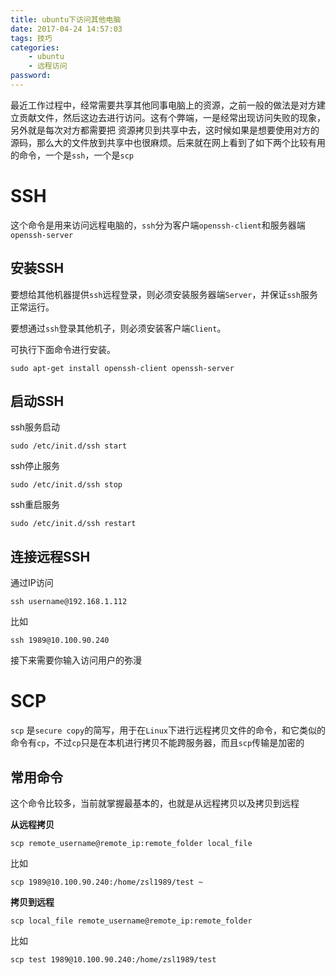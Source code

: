 ```yaml
---
title: ubuntu下访问其他电脑
date: 2017-04-24 14:57:03
tags: 技巧
categories:
    - ubuntu
    - 远程访问
password: 
---
```


最近工作过程中，经常需要共享其他同事电脑上的资源，之前一般的做法是对方建立贡献文件，然后这边去进行访问。这有个弊端，一是经常出现访问失败的现象，另外就是每次对方都需要把
资源拷贝到共享中去，这时候如果是想要使用对方的源码，那么大的文件放到共享中也很麻烦。后来就在网上看到了如下两个比较有用的命令，一个是`ssh`，一个是`scp`

# SSH

这个命令是用来访问远程电脑的，`ssh`分为客户端`openssh-client`和服务器端`openssh-server`

## 安装SSH

要想给其他机器提供`ssh`远程登录，则必须安装服务器端`Server`，并保证`ssh`服务正常运行。

要想通过`ssh`登录其他机子，则必须安装客户端`Client`。

可执行下面命令进行安装。
```
sudo apt-get install openssh-client openssh-server
```

## 启动SSH

ssh服务启动

```
sudo /etc/init.d/ssh start
```

ssh停止服务

```
sudo /etc/init.d/ssh stop
```

ssh重启服务
```
sudo /etc/init.d/ssh restart
```

## 连接远程SSH

通过IP访问

```
ssh username@192.168.1.112 
```
比如

```
ssh 1989@10.100.90.240
```

接下来需要你输入访问用户的弥漫

# SCP

`scp` 是`secure copy`的简写，用于在`Linux`下进行远程拷贝文件的命令，和它类似的命令有`cp`，不过`cp`只是在本机进行拷贝不能跨服务器，而且`scp`传输是加密的

## 常用命令

这个命令比较多，当前就掌握最基本的，也就是从远程拷贝以及拷贝到远程

**从远程拷贝**

```
scp remote_username@remote_ip:remote_folder local_file
```
比如

```
scp 1989@10.100.90.240:/home/zsl1989/test ~
```

**拷贝到远程**
```
scp local_file remote_username@remote_ip:remote_folder 
```
比如

```
scp test 1989@10.100.90.240:/home/zsl1989/test
```
